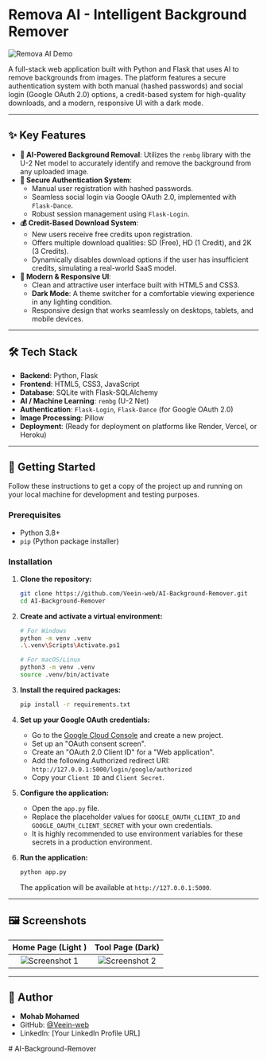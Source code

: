 # Remova AI - Intelligent Background Remover

![Remova AI Demo](https://i.imgur.com/your-demo-image.gif ) <!-- اختياري: يمكنك إنشاء صورة GIF متحركة لواجهة المستخدم ووضعها هنا -->

A full-stack web application built with Python and Flask that uses AI to remove backgrounds from images. The platform features a secure authentication system with both manual (hashed passwords) and social login (Google OAuth 2.0) options, a credit-based system for high-quality downloads, and a modern, responsive UI with a dark mode.

---

## ✨ Key Features

-   **🤖 AI-Powered Background Removal**: Utilizes the `rembg` library with the U-2 Net model to accurately identify and remove the background from any uploaded image.
-   **🔐 Secure Authentication System**:
    -   Manual user registration with hashed passwords.
    -   Seamless social login via Google OAuth 2.0, implemented with `Flask-Dance`.
    -   Robust session management using `Flask-Login`.
-   **💰 Credit-Based Download System**:
    -   New users receive free credits upon registration.
    -   Offers multiple download qualities: SD (Free), HD (1 Credit), and 2K (3 Credits).
    -   Dynamically disables download options if the user has insufficient credits, simulating a real-world SaaS model.
-   **🎨 Modern & Responsive UI**:
    -   Clean and attractive user interface built with HTML5 and CSS3.
    -   **Dark Mode**: A theme switcher for a comfortable viewing experience in any lighting condition.
    -   Responsive design that works seamlessly on desktops, tablets, and mobile devices.

---

## 🛠️ Tech Stack

-   **Backend**: Python, Flask
-   **Frontend**: HTML5, CSS3, JavaScript
-   **Database**: SQLite with Flask-SQLAlchemy
-   **AI / Machine Learning**: `rembg` (U-2 Net)
-   **Authentication**: `Flask-Login`, `Flask-Dance` (for Google OAuth 2.0)
-   **Image Processing**: Pillow
-   **Deployment**: (Ready for deployment on platforms like Render, Vercel, or Heroku)

---

## 🚀 Getting Started

Follow these instructions to get a copy of the project up and running on your local machine for development and testing purposes.

### Prerequisites

-   Python 3.8+
-   `pip` (Python package installer)

### Installation

1.  **Clone the repository:**
    ```bash
    git clone https://github.com/Veein-web/AI-Background-Remover.git
    cd AI-Background-Remover
    ```

2.  **Create and activate a virtual environment:**
    ```bash
    # For Windows
    python -m venv .venv
    .\.venv\Scripts\Activate.ps1

    # For macOS/Linux
    python3 -m venv .venv
    source .venv/bin/activate
    ```

3.  **Install the required packages:**
    ```bash
    pip install -r requirements.txt
    ```

4.  **Set up your Google OAuth credentials:**
    -   Go to the [Google Cloud Console](https://console.cloud.google.com/ ) and create a new project.
    -   Set up an "OAuth consent screen".
    -   Create an "OAuth 2.0 Client ID" for a "Web application".
    -   Add the following Authorized redirect URI: `http://127.0.0.1:5000/login/google/authorized`
    -   Copy your `Client ID` and `Client Secret`.

5.  **Configure the application:**
    -   Open the `app.py` file.
    -   Replace the placeholder values for `GOOGLE_OAUTH_CLIENT_ID` and `GOOGLE_OAUTH_CLIENT_SECRET` with your own credentials.
    -   It is highly recommended to use environment variables for these secrets in a production environment.

6.  **Run the application:**
    ```bash
    python app.py
    ```
    The application will be available at `http://127.0.0.1:5000`.

---

## 🖼️ Screenshots

<!-- اختياري: يمكنك إضافة لقطات شاشة هنا لتظهر واجهة المستخدم -->
| Home Page (Light ) | Tool Page (Dark) |
| :---: | :---: |
| ![Screenshot 1](https://i.imgur.com/your-screenshot-1.png ) | ![Screenshot 2](https://i.imgur.com/your-screenshot-2.png ) |

---

## 👤 Author

-   **Mohab Mohamed**
-   GitHub: [@Veein-web](https://github.com/Veein-web )
-   LinkedIn: [Your LinkedIn Profile URL]

#   A I - B a c k g r o u n d - R e m o v e r  
 